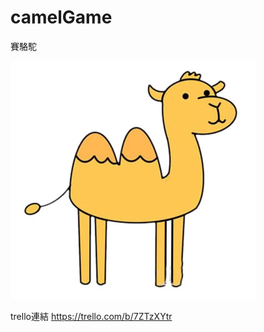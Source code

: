 # camelGame
賽駱駝

![](https://github.com/rabbit99/camelGame/blob/develop/Assets/Image/%E9%A7%B1%E9%A7%9D.png "賽駱駝")

trello連結
https://trello.com/b/7ZTzXYtr
